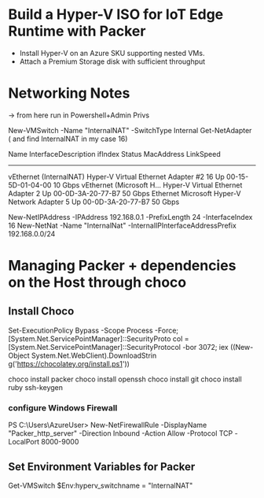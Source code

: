 # Build a Hyper-V ISO for IoT Edge Runtime with Packer

* Install Hyper-V on an Azure SKU supporting nested VMs.
* Attach a Premium Storage disk with sufficient throughput 

# Networking Notes
-> from here run in Powershell+Admin Privs

New-VMSwitch -Name "InternalNAT" -SwitchType Internal
Get-NetAdapter ( and find InternalNAT in my case 16)

Name                      InterfaceDescription                    ifIndex Status       MacAddress             LinkSpeed
----                      --------------------                    ------- ------       ----------             ---------
vEthernet (InternalNAT)   Hyper-V Virtual Ethernet Adapter #2          16 Up           00-15-5D-01-04-00        10 Gbps
vEthernet (Microsoft H... Hyper-V Virtual Ethernet Adapter              2 Up           00-0D-3A-20-77-B7        50 Gbps
Ethernet                  Microsoft Hyper-V Network Adapter             5 Up           00-0D-3A-20-77-B7        50 Gbps


New-NetIPAddress -IPAddress 192.168.0.1 -PrefixLength 24 -InterfaceIndex 16
New-NetNat -Name "InternalNat" -InternalIPInterfaceAddressPrefix 192.168.0.0/24

# Managing Packer + dependencies on the Host through choco

## Install Choco
Set-ExecutionPolicy Bypass -Scope Process -Force; [System.Net.ServicePointManager]::SecurityProto
col = [System.Net.ServicePointManager]::SecurityProtocol -bor 3072; iex ((New-Object System.Net.WebClient).DownloadStrin
g('https://chocolatey.org/install.ps1'))

choco install packer
choco install openssh
choco install git
choco install ruby
ssh-keygen

### configure Windows Firewall
PS C:\Users\AzureUser> New-NetFirewallRule -DisplayName "Packer_http_server" -Direction Inbound -Action Allow -Protocol
TCP -LocalPort 8000-9000

## Set Environment Variables for Packer
Get-VMSwitch
$Env:hyperv_switchname = "InternalNAT"

